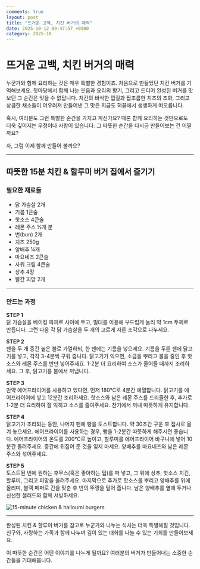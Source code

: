 ```yaml
---
comments: true
layout: post
title: "뜨거운 고백, 치킨 버거의 매력"
date: 2025-10-12 09:47:57 +0900
category: 2025-10
---
```


# 뜨거운 고백, 치킨 버거의 매력

누군가와 함께 요리하는 것은 매우 특별한 경험이죠. 처음으로 만들었던 치킨 버거를 기억해보세요. 뒷마당에서 함께 나눈 웃음과 요리의 향기, 그리고 드디어 완성된 버거를 맛보던 그 순간은 잊을 수 없답니다. 치킨의 바삭한 껍질과 짭조름한 치즈의 조화, 그리고 상큼한 채소들이 어우러져 만들어낸 그 맛은 지금도 혀끝에서 생생하게 떠오릅니다.  

혹시, 여러분도 그런 특별한 순간을 가지고 계신가요? 때론 함께 요리하는 것만으로도 더욱 깊어지는 우정이나 사랑이 있습니다. 그 따뜻한 순간을 다시금 만들어보는 건 어떨까요?

자, 그럼 이제 함께 만들어 볼까요?  

---

## 따뜻한 15분 치킨 & 할루미 버거 집에서 즐기기

### 필요한 재료들

- 닭 가슴살 2개  
- 기름 1큰술  
- 핫소스 4큰술  
- 레몬 주스 ½개 분  
- 번(bun) 2개  
- 치즈 250g  
- 양배추 ¼개  
- 마요네즈 2큰술  
- 사워 크림 4큰술  
- 상추 4장  
- 빨간 피망 2개  

---

### 만드는 과정

**STEP 1**  
닭 가슴살을 베이킹 파피르 사이에 두고, 밀대를 이용해 부드럽게 눌러 약 1cm 두께로 만듭니다. 그런 다음 각 닭 가슴살을 두 개의 고르게 자른 조각으로 나누세요.

**STEP 2**  
팬을 두 개 중간 높은 불로 가열하되, 한 팬에는 기름을 넣으세요. 기름을 두른 팬에 닭고기를 넣고, 각각 3-4분씩 구워 줍니다. 닭고기가 익으면, 소금을 뿌리고 불을 줄인 후 핫소스와 레몬 주스를 반만 넣어주세요. 1-2분 더 요리하여 소스가 줄어들 때까지 조리하세요. 그 후, 닭고기를 불에서 꺼냅니다.

**STEP 3**  
만약 에어프라이어를 사용하고 있다면, 먼저 180℃로 4분간 예열합니다. 닭고기를 에어프라이어에 넣고 12분간 조리하세요. 핫소스와 남은 레몬 주스를 드리즐한 후, 추가로 1-2분 더 요리하여 잘 익히고 소스를 줄여주세요. 찬기에서 꺼내 따뜻하게 유지합니다.

**STEP 4**  
닭고기가 조리되는 동안, 나머지 팬에 빵을 토스트합니다. 약 30초간 구운 후 접시로 옮겨 놓으세요. 에어프라이어를 사용하는 경우, 빵을 1-2분간 따뜻하게 해주시면 좋습니다. 에어프라이어의 온도를 200℃로 높이고, 할루미를 에어프라이어 바구니에 넣어 10분간 돌려주세요. 중간에 뒤집어 준 것을 잊지 마세요. 양배추를 마요네즈와 남은 레몬 주스와 섞어주세요.

**STEP 5**  
토스트된 번에 원하는 후무스(혹은 좋아하는 딥)를 떠 넣고, 그 위에 상추, 핫소스 치킨, 할루미, 그리고 피망을 올려주세요. 마지막으로 추가로 핫소스를 뿌리고 양배추를 위에 올리며, 블랙 페퍼로 간을 맞춘 후 번의 뚜껑을 덮어 줍니다. 남은 양배추를 옆에 두거나 신선한 샐러드와 함께 서빙하세요.

![15-minute chicken & halloumi burgers](https://www.themealdb.com/images/media/meals/vdwloy1713225718.jpg)

---

완성된 치킨 & 할루미 버거를 참고로 누군가와 나누는 식사는 더욱 특별해질 것입니다. 친구와, 사랑하는 가족과 함께 나누며 깊이 있는 대화를 나눌 수 있는 기회를 만들어보세요.  

이 따뜻한 순간은 어떤 이야기를 나누게 될까요? 여러분의 버거가 만들어내는 소중한 순간들을 기대해봅니다.